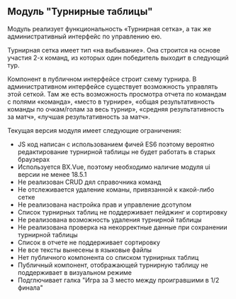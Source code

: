 ## Модуль "Турнирные таблицы"

Модуль реализует функциональность «Турнирная сетка», а так же административный интерфейс по управлению ею.

Турнирная сетка имеет тип «на выбывание». Она строится на основе участия 2-х команд, 
из которых один победитель выходит в следующий тур.

Компонент в публичном интерфейсе строит схему турнира.
В административном интерфейсе существует возможность управлять этой сеткой.
Там же есть возможность просмотра отчета по командам с полями «команда», «место в турнире», «общая результативность команды по очкам/голам за весь турнир», «средняя результативность за матч», «лучшая результативность за матч». 

Текущая версия модуля имеет следующие ограничения:
- JS код написан с использованием фичей ES6 поэтому вероятно редактирование турнирной таблицы не будет работать в старых браузерах
- Используется BX.Vue, поэтому необходимо наличие модуля ui версии не менее 18.5.1 
- Не реализован CRUD дял справочника команд
- Не отслеживается удаление команы, привязанной к какой-либо сетке
- Не реализована настройка прав и управление дсотупом
- Список турнирных таблиц не поддерживает пейджинг и сортировку
- Не реализована возможность удаления турнирной таблицы
- Не реализована проверка на некорректные данные при сохранении турнирной таблицы
- Список в отчете не поддерживает сортировку
- Не все тексты вынесены в языковые файлы
- Нет публичного компонента со списком турнирных таблиц
- Публичный компонент, отображающей турнирную таблицу не поддерживает в визуальном режиме
- Подглючивает галка "Игра за 3 место между проигравшими в 1/2 финала" 
 